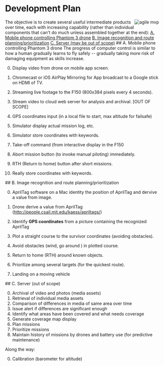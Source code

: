 # Development Plan
<img align="right" alt="agile mvp" src="https://cloud.githubusercontent.com/assets/300046/12909852/f64315f0-ceb9-11e5-8540-0c0046047881.jpg">
The objective is to create several useful intermediate products over time, each with increasing capability
(rather than individual components that can't do much unless assembled together at the end):

<a href="#MobileCapabilities">
A. Mobile phone controlling Phantom 3 drone</a>

<a href="#DroneCapabilities">
B. Image recognition and route planning/prioritization</a>

<a href="#ServerCapabilities">
C. Server (may be out of scope)</a>


<a name="MobileCapabilities">
## A. Mobile phone controlling Phantom 3 drone</a>
The progress of computer control is similar to how a human gradually learns to fly safely -- gradually taking more risk of damaging equipment as skills increase.

   0. Display video from drone on mobile app screen.
   0. Chromecast or iOS AirPlay Mirroring for App broadcast to a Google stick on HDMI of TV.
   0. Streaming live footage to the F150 (800x384 pixels every 4 seconds).
   0. Stream video to cloud web server for analysis and archival. [OUT OF SCOPE]
   0. GPS coordinates input (in a local file to start, max altitude for failsafe)

   0. Simulator display actual mission log, etc.
   0. Simulator store coordinates with keywords.

   0. Take-off command (from interactive display in the F150
   0. Abort mission button (to invoke manual piloting) immediately.
   0. RTH (Return to home) button after short missions.
   0. Really store coordinates with keywords.

<a name="DroneCapabilities">
## B. Image recognition and route planning/prioritization</a>

   0. AprilTag software on a Mac identity the position of AprilTag and dervive a value from image.
   0. Drone derive a value from AprilTag (http://people.csail.mit.edu/kaess/apriltags/)
   0. Identify <strong>GPS coordinates</strong> from a picture containing the recognized AprilTag

   0. Plot a straight course to the survivor coordinates (avoiding obstacles).
   0. Avoid obstacles (wind, go around ) in plotted course.
   0. Return to home (RTH) around known objects.
   0. Prioritize among several targets (for the quickest route).
   0. Landing on a moving vehicle

<a name="ServerCapabilities">
## C. Server (out of scope)</a>

   0. Archival of video and photos (media assets)
   1. Retrieval of individual media assets
   2. Comparison of differences in media of same area over time
   3. Issue alert if differences are significant enough
   0. Identify what areas have been covered and what needs coverage
   1. Generate coverage map display
   0. Plan missions 
   1. Prioritize missions
   2. Maintain history of missions by drones and battery use (for predictive maintenance)

Along the way:

0. Calibration (barometer for altitude)
